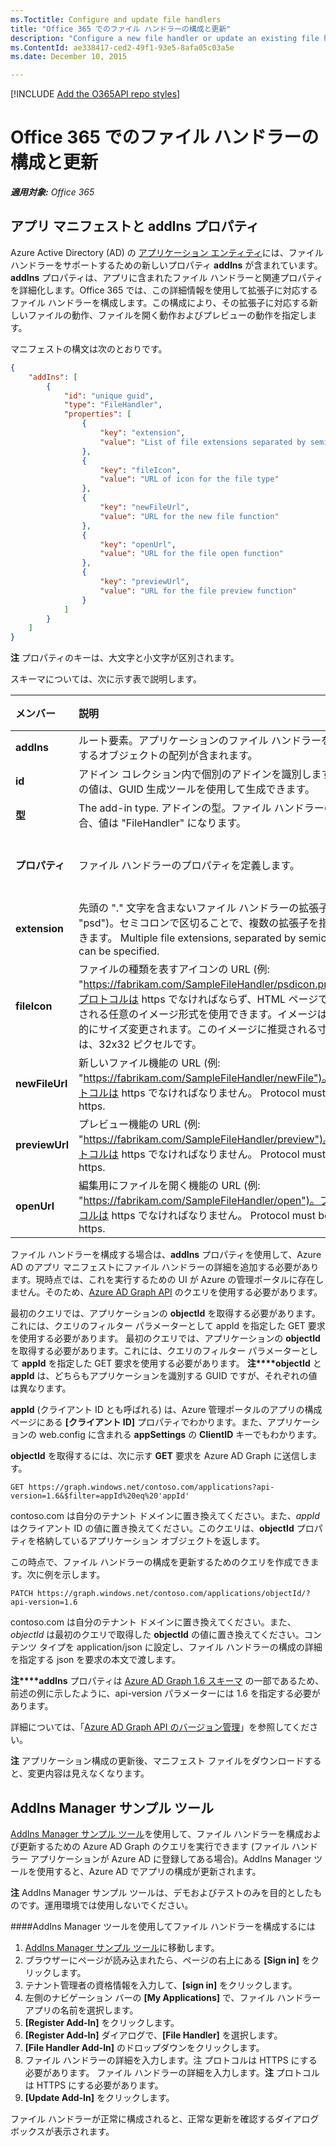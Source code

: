 ```yaml
---
ms.Toctitle: Configure and update file handlers
title: "Office 365 でのファイル ハンドラーの構成と更新"
description: "Configure a new file handler or update an existing file handler configuration."
ms.ContentId: ae338417-ced2-49f1-93e5-8afa05c03a5e
ms.date: December 10, 2015

---
```

[!INCLUDE [Add the O365API repo styles](../includes/controls/addo365apistyles.xml)]



# Office 365 でのファイル ハンドラーの構成と更新

<!-- Learn how to register new file handlers, and update configuration for existing file handlers. -->


_**適用対象:** Office 365_



## アプリ マニフェストと addIns プロパティ
<a name="sectionSection0"> </a>

Azure Active Directory (AD) の [アプリケーション エンティティ](https://msdn.microsoft.com/Library/Azure/Ad/Graph/api/entity-and-complex-type-reference#ApplicationEntity)には、ファイル ハンドラーをサポートするための新しいプロパティ **addIns** が含まれています。**addIns** プロパティは、アプリに含まれたファイル ハンドラーと関連プロパティを詳細化します。Office 365 では、この詳細情報を使用して拡張子に対応するファイル ハンドラーを構成します。この構成により、その拡張子に対応する新しいファイルの動作、ファイルを開く動作およびプレビューの動作を指定します。 

マニフェストの構文は次のとおりです。


```json
{
    "addIns": [
        {
            "id": "unique guid",
            "type": "FileHandler",
            "properties": [
                {
                    "key": "extension",
                    "value": "List of file extensions separated by semicolons"
                },
                {
                    "key": "fileIcon",
                    "value": "URL of icon for the file type"
                },
                {
                    "key": "newFileUrl",
                    "value": "URL for the new file function"
                },
                {
                    "key": "openUrl",
                    "value": "URL for the file open function"
                },
                {
                    "key": "previewUrl",
                    "value": "URL for the file preview function"
                }
            ]
        }
    ]
}
```

**注** プロパティのキーは、大文字と小文字が区別されます。

スキーマについては、次に示す表で説明します。

|**メンバー**|**説明**|**データ型**|**親**|**子メンバー**|
|:-----|:-----|:-----|:-----|:-----|
| **addIns**|ルート要素。アプリケーションのファイル ハンドラーを定義するオブジェクトの配列が含まれます。|配列|なし|**型**<br/> **プロパティ**|
| **id**|アドイン コレクション内で個別のアドインを識別します。この値は、GUID 生成ツールを使用して生成できます。|GUID|**addIns**|なし|
| **型**|The add-in type. アドインの型。ファイル ハンドラーの場合、値は "FileHandler" になります。|string| **addIns**|なし|
| **プロパティ**|ファイル ハンドラーのプロパティを定義します。|オブジェクト| **addIns**|**extension**<br/> **fileIcon**<br/> **newFileUrl**<br/> **previewUrl**<br/> **openUrl**|
| **extension**|先頭の "." 文字を含まないファイル ハンドラーの拡張子 (例: "psd")。セミコロンで区切ることで、複数の拡張子を指定できます。 Multiple file extensions, separated by semicolon, can be specified.|string| **プロパティ**|なし|
| **fileIcon**|ファイルの種類を表すアイコンの URL (例: "https://fabrikam.com/SampleFileHandler/psdicon.png")。プロトコルは https でなければならず、HTML ページで表示される任意のイメージ形式を使用できます。イメージは自動的にサイズ変更されます。このイメージに推奨される寸法は、32x32 ピクセルです。|文字列| **プロパティ**|なし|
| **newFileUrl** |新しいファイル機能の URL (例: "https://fabrikam.com/SampleFileHandler/newFile")。プロトコルは https でなければなりません。 Protocol must be https.|string| **プロパティ**|なし|
| **previewUrl**|プレビュー機能の URL (例: "https://fabrikam.com/SampleFileHandler/preview")。プロトコルは https でなければなりません。 Protocol must be https.|string| **プロパティ**|なし|
| **openUrl**|編集用にファイルを開く機能の URL (例: "https://fabrikam.com/SampleFileHandler/open")。プロトコルは https でなければなりません。 Protocol must be https.|string| **プロパティ**|なし|

ファイル ハンドラーを構成する場合は、**addIns** プロパティを使用して、Azure AD のアプリ マニフェストにファイル ハンドラーの詳細を追加する必要があります。現時点では、これを実行するための UI が Azure の管理ポータルに存在しません。そのため、[Azure AD Graph API](https://azure.microsoft.com/en-us/documentation/articles/active-directory-graph-api-quickstart/) のクエリを使用する必要があります。 

最初のクエリでは、アプリケーションの **objectId** を取得する必要があります。これには、クエリのフィルター パラメーターとして appId を指定した GET 要求を使用する必要があります。 最初のクエリでは、アプリケーションの **objectId** を取得する必要があります。これには、クエリのフィルター パラメーターとして **appId** を指定した GET 要求を使用する必要があります。
**注****objectId** と **appId** は、どちらもアプリケーションを識別する GUID ですが、それぞれの値は異なります。

**appId** (クライアント ID とも呼ばれる) は、Azure 管理ポータルのアプリの構成ページにある **[クライアント ID]** プロパティでわかります。また、アプリケーションの web.config に含まれる **appSettings** の **ClientID** キーでもわかります。

**objectId** を取得するには、次に示す **GET** 要求を Azure AD Graph に送信します。

```
GET https://graph.windows.net/contoso.com/applications?api-version=1.6&$filter=appId%20eq%20'appId'
```

contoso.com は自分のテナント ドメインに置き換えてください。また、*appId* はクライアント ID の値に置き換えてください。このクエリは、**objectId** プロパティを格納しているアプリケーション オブジェクトを返します。

この時点で、ファイル ハンドラーの構成を更新するためのクエリを作成できます。次に例を示します。

```
PATCH https://graph.windows.net/contoso.com/applications/objectId/?api-version=1.6
```

contoso.com は自分のテナント ドメインに置き換えてください。また、*objectId* は最初のクエリで取得した **objectId** の値に置き換えてください。コンテンツ タイプを application/json に設定し、ファイル ハンドラーの構成の詳細を指定する json を要求の本文で渡します。


**注****addIns** プロパティは [Azure AD Graph 1.6 スキーマ](https://graph.windows.net/microsoft.com/$metadata?api-version=1.6) の一部であるため、前述の例に示したように、api-version パラメーターには 1.6 を指定する必要があります。

詳細については、「[Azure AD Graph API のバージョン管理](https://msdn.microsoft.com/Library/Azure/Ad/Graph/howto/azure-ad-graph-api-versioning)」を参照してください。

**注** アプリケーション構成の更新後、マニフェスト ファイルをダウンロードすると、変更内容は見えなくなります。

<a name="sectionSection1"> </a>
## AddIns Manager サンプル ツール

[AddIns Manager サンプル ツール](https://addinsmanager.azurewebsites.net/)を使用して、ファイル ハンドラーを構成および更新するための Azure AD Graph のクエリを実行できます (ファイル ハンドラー アプリケーションが Azure AD に登録してある場合)。AddIns Manager ツールを使用すると、Azure AD でアプリの構成が更新されます。

**注** AddIns Manager サンプル ツールは、デモおよびテストのみを目的としたものです。運用環境では使用しないでください。 

####AddIns Manager ツールを使用してファイル ハンドラーを構成するには
1. [AddIns Manager サンプル ツール](https://addinsmanager.azurewebsites.net/)に移動します。
2. ブラウザーにページが読み込まれたら、ページの右上にある **[Sign in]** をクリックします。
3. テナント管理者の資格情報を入力して、**[sign in]** をクリックします。
4. 左側のナビゲーション バーの **[My Applications]** で、ファイル ハンドラー アプリの名前を選択します。
5. **[Register Add-In]** をクリックします。
6. **[Register Add-In]** ダイアログで、**[File Handler]** を選択します。
7. **[File Handler Add-In]** のドロップダウンをクリックします。
8. ファイル ハンドラーの詳細を入力します。注 プロトコルは HTTPS にする必要があります。 ファイル ハンドラーの詳細を入力します。**注** プロトコルは HTTPS にする必要があります。
9. **[Update Add-In]** をクリックします。 


ファイル ハンドラーが正常に構成されると、正常な更新を確認するダイアログ ボックスが表示されます。

